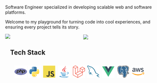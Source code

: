 Software Engineer specialized in developing scalable web and software platforms.

Welcome to my playground for turning code into cool experiences, and ensuring every project tells its story.

<div align="center" style="margin-bottom:30px">

<a href="https://github.com/Monamoxie">
<img height=200 align="center" src="https://media.giphy.com/media/v1.Y2lkPTc5MGI3NjExZmg5MmZiNmxxb3phZHE1aWtucmt2ZWQzY3pjYzgzd3dhNHo1dm5tNiZlcD12MV9pbnRlcm5hbF9naWZfYnlfaWQmY3Q9Zw/qgQUggAC3Pfv687qPC/giphy.gif" />
</a>

<a href="https://github.com/Monamoxie">
 <img height=200 align="left" src="https://streak-stats.demolab.com?user=monamoxie&theme=whatsapp-light" />
</a>
</div>

## Tech Stack
<div style="margin:30px">
<img src="https://raw.githubusercontent.com/devicons/devicon/master/icons/php/php-original.svg" height="40" title="PHP" alt="PHP" width="40"/>
<img src="https://raw.githubusercontent.com/devicons/devicon/master/icons/python/python-original.svg" title="Python" alt="Python" width="40" height="40"/>&nbsp;
<img src="https://raw.githubusercontent.com/devicons/devicon/master/icons/javascript/javascript-original.svg" title="JavaScript" alt="JavaScript" width="40" height="40"/>&nbsp;
<img src="https://raw.githubusercontent.com/devicons/devicon/master/icons/java/java-original.svg" title="Java" alt="Java" width="40" height="40"/>&nbsp;
<img src="https://raw.githubusercontent.com/devicons/devicon/master/icons/laravel/laravel-original.svg" title="Laravel" alt="Laravel" width="40" height="40"/>&nbsp;
<img src="https://raw.githubusercontent.com/devicons/devicon/master/icons/mysql/mysql-original.svg" title="MySQL" alt="MySQL"  width="40" height="40"/>&nbsp;
<img src="https://raw.githubusercontent.com/devicons/devicon/master/icons/vuejs/vuejs-original.svg" title="VueJs" alt="VueJs"   width="40" height="40"/>&nbsp;
<img src="https://raw.githubusercontent.com/devicons/devicon/master/icons/postgresql/postgresql-original.svg" title="PostgresSql" alt="PostgreSql"  width="40" height="40"/>&nbsp;
<img src="https://raw.githubusercontent.com/devicons/devicon/master/icons/amazonwebservices/amazonwebservices-original-wordmark.svg" title="Amazon Web Services" alt="Amazon Web Services"  width="40" height="40"/>&nbsp;
</div>

 
</div>